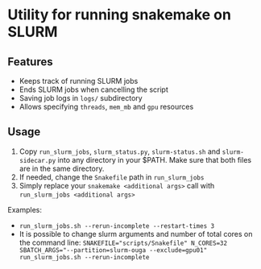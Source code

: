 # Utility for running snakemake on SLURM

## Features
- Keeps track of running SLURM jobs
- Ends SLURM jobs when cancelling the script
- Saving job logs in `logs/` subdirectory
- Allows specifying `threads`, `mem_mb` and `gpu` resources

## Usage
1) Copy `run_slurm_jobs`, `slurm_status.py`, `slurm-status.sh` and `slurm-sidecar.py` into any directory in your $PATH.
   Make sure that both files are in the same directory.
2) If needed, change the `Snakefile` path in `run_slurm_jobs`
3) Simply replace your `snakemake <additional args>` call with `run_slurm_jobs <additional args>`

Examples:
- `run_slurm_jobs.sh --rerun-incomplete --restart-times 3`
- It is possible to change slurm arguments and number of total cores on the command line:
  `SNAKEFILE="scripts/Snakefile" N_CORES=32 SBATCH_ARGS="--partition=slurm-ouga --exclude=gpu01" run_slurm_jobs.sh --rerun-incomplete`

